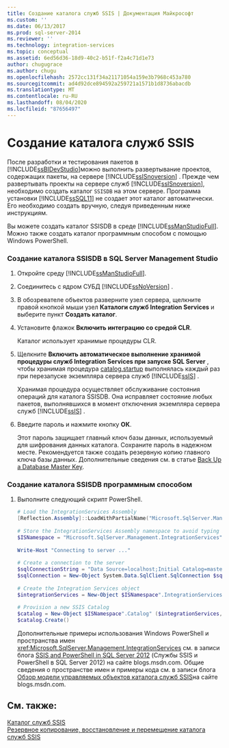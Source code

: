```yaml
---
title: Создание каталога служб SSIS | Документация Майкрософт
ms.custom: ''
ms.date: 06/13/2017
ms.prod: sql-server-2014
ms.reviewer: ''
ms.technology: integration-services
ms.topic: conceptual
ms.assetid: 6ed56d36-18d9-40c2-b51f-f2a4c71d1e73
author: chugugrace
ms.author: chugu
ms.openlocfilehash: 2572cc131f34a21171054a159e3b7968c453a780
ms.sourcegitcommit: ad4d92dce894592a259721a1571b1d8736abacdb
ms.translationtype: MT
ms.contentlocale: ru-RU
ms.lasthandoff: 08/04/2020
ms.locfileid: "87656497"
---
```

# <a name="create-the-ssis-catalog"></a>Создание каталога служб SSIS
  После разработки и тестирования пакетов в [!INCLUDE[ssBIDevStudio](../includes/ssbidevstudio-md.md)]можно выполнить развертывание проектов, содержащих пакеты, на сервере [!INCLUDE[ssISnoversion](../includes/ssisnoversion-md.md)] . Прежде чем развертывать проекты на сервере служб [!INCLUDE[ssISnoversion](../includes/ssisnoversion-md.md)], необходимо создать каталог `SSISDB` на этом сервере. Программа установки [!INCLUDE[ssSQL11](../includes/sssql11-md.md)] не создает этот каталог автоматически. Его необходимо создать вручную, следуя приведенным ниже инструкциям.  
  
 Вы можете создать каталог SSISDB в среде [!INCLUDE[ssManStudioFull](../includes/ssmanstudiofull-md.md)]. Можно также создать каталог программным способом с помощью Windows PowerShell.  
  
### <a name="to-create-the-ssisdb-catalog-in-sql-server-management-studio"></a>Создание каталога SSISDB в SQL Server Management Studio  
  
1.  Откройте среду [!INCLUDE[ssManStudioFull](../includes/ssmanstudiofull-md.md)].  
  
2.  Соединитесь с ядром СУБД [!INCLUDE[ssNoVersion](../includes/ssnoversion-md.md)] .  
  
3.  В обозревателе объектов разверните узел сервера, щелкните правой кнопкой мыши узел **Каталоги служб Integration Services** и выберите пункт **Создать каталог**.  
  
4.  Установите флажок **Включить интеграцию со средой CLR**.  
  
     Каталог использует хранимые процедуры CLR.  
  
5.  Щелкните **Включить автоматическое выполнение хранимой процедуры служб Integration Services при запуске SQL Server** , чтобы хранимая процедура [catalog.startup](/sql/integration-services/system-stored-procedures/catalog-startup) выполнялась каждый раз при перезапуске экземпляра сервера служб [!INCLUDE[ssIS](../includes/ssis-md.md)] .  
  
     Хранимая процедура осуществляет обслуживание состояния операций для каталога SSISDB. Она исправляет состояние любых пакетов, выполнявшихся в момент отключения экземпляра сервера служб [!INCLUDE[ssIS](../includes/ssis-md.md)] .  
  
6.  Введите пароль и нажмите кнопку **ОК**.  
  
     Этот пароль защищает главный ключ базы данных, используемый для шифрования данных каталога. Сохраните пароль в надежном месте. Рекомендуется также создать резервную копию главного ключа базы данных. Дополнительные сведения см. в статье [Back Up a Database Master Key](../relational-databases/security/encryption/back-up-a-database-master-key.md).  
  
### <a name="to-create-the-ssisdb-catalog-programmatically"></a>Создание каталога SSISDB программным способом  
  
1.  Выполните следующий скрипт PowerShell.  
  
    ```powershell
    # Load the IntegrationServices Assembly  
    [Reflection.Assembly]::LoadWithPartialName("Microsoft.SqlServer.Management.IntegrationServices")  
  
    # Store the IntegrationServices Assembly namespace to avoid typing it every time  
    $ISNamespace = "Microsoft.SqlServer.Management.IntegrationServices"  
  
    Write-Host "Connecting to server ..."  
  
    # Create a connection to the server  
    $sqlConnectionString = "Data Source=localhost;Initial Catalog=master;Integrated Security=SSPI;"  
    $sqlConnection = New-Object System.Data.SqlClient.SqlConnection $sqlConnectionString  
  
    # Create the Integration Services object  
    $integrationServices = New-Object $ISNamespace".IntegrationServices" $sqlConnection  
  
    # Provision a new SSIS Catalog  
    $catalog = New-Object $ISNamespace".Catalog" ($integrationServices, "SSISDB", "P@assword1")  
    $catalog.Create()
    ```  
  
     Дополнительные примеры использования Windows PowerShell и пространства имен <xref:Microsoft.SqlServer.Management.IntegrationServices> см. в записи блога [SSIS and PowerShell in SQL Server 2012](https://go.microsoft.com/fwlink/?LinkId=242539) (Службы SSIS и PowerShell в SQL Server 2012) на сайте blogs.msdn.com. Общие сведения о пространстве имен и примеры кода см. в записи блога [Обзор модели управляемых объектов каталога служб SSIS](https://techcommunity.microsoft.com/t5/sql-server-integration-services/a-glimpse-of-the-ssis-catalog-managed-object-model/ba-p/387892)на сайте blogs.msdn.com.  
  
## <a name="see-also"></a>См. также:  
 [Каталог служб SSIS](catalog/ssis-catalog.md)   
 [Резервное копирование, восстановление и перемещение каталога служб SSIS](../../2014/integration-services/backup-restore-and-move-the-ssis-catalog.md)  
